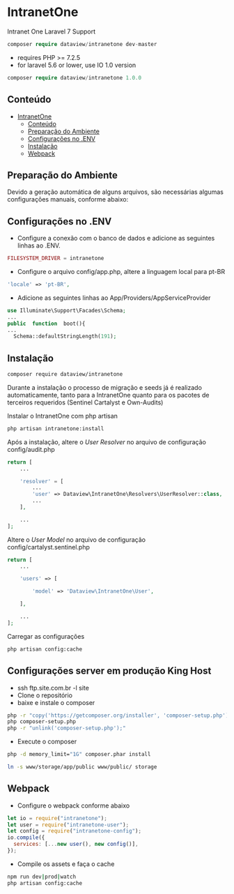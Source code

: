 # IntranetOne

Intranet One Laravel 7 Support

```php
composer require dataview/intranetone dev-master
```

- requires PHP >= 7.2.5
- for laravel 5.6 or lower, use IO 1.0 version

```php
composer require dataview/intranetone 1.0.0
```

## Conteúdo

- [IntranetOne](#intranetone)
  - [Conteúdo](#conte%C3%BAdo)
  - [Preparação do Ambiente](#prepara%C3%A7%C3%A3o-do-ambiente)
  - [Configurações no .ENV](#configura%C3%A7%C3%B5es-no-env)
  - [Instalação](#instala%C3%A7%C3%A3o)
  - [Webpack](#webpack)

## Preparação do Ambiente

Devido a geração automática de alguns arquivos, são necessárias algumas configurações manuais, conforme abaixo:

## Configurações no .ENV

- Configure a conexão com o banco de dados e adicione as seguintes linhas ao .ENV.

```php
FILESYSTEM_DRIVER = intranetone
```

- Configure o arquivo config/app.php, altere a linguagem local para pt-BR

```php
'locale' => 'pt-BR',
```

- Adicione as seguintes linhas ao App/Providers/AppServiceProvider

```php
use Illuminate\Support\Facades\Schema;
...
public  function  boot(){
...
  Schema::defaultStringLength(191);
```

## Instalação

```sh
composer require dataview/intranetone
```

Durante a instalação o processo de migração e seeds já é realizado automaticamente, tanto para a IntranetOne quanto para os pacotes de terceiros requeridos (Sentinel Cartalyst e Own-Audits)

Instalar o IntranetOne com php artisan

```sh
php artisan intranetone:install
```

Após a instalação, altere o _User Resolver_ no arquivo de configuração config/audit.php

```php
return [
    ...

    'resolver' = [
        ...
        'user' => Dataview\IntranetOne\Resolvers\UserResolver::class,
        ...
    ],

    ...
];
```

Altere o _User Model_ no arquivo de configuração config/cartalyst.sentinel.php

```php
return [
    ...

    'users' => [

        'model' => 'Dataview\IntranetOne\User',

    ],

    ...
];
```

Carregar as configurações

```sh
php artisan config:cache
```

## Configurações server em produção King Host

- ssh ftp.site.com.br -l site
- Clone o repositório
- baixe e instale o composer

```sh
php -r "copy('https://getcomposer.org/installer', 'composer-setup.php');"
php composer-setup.php
php -r "unlink('composer-setup.php');"
```

- Execute o composer

```sh
php -d memory_limit="1G" composer.phar install
```

```sh
ln -s www/storage/app/public www/public/ storage
```

## Webpack

- Configure o webpack conforme abaixo

```js
let io = require("intranetone");
let user = require("intranetone-user");
let config = require("intranetone-config");
io.compile({
  services: [...new user(), new config()],
});
```

- Compile os assets e faça o cache

```sh
npm run dev|prod|watch
php artisan config:cache
```
